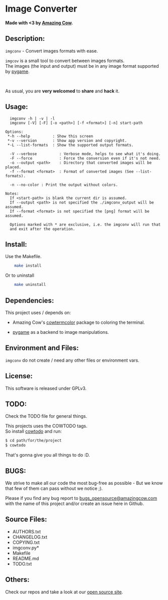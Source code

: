 # Image Converter

**Made with <3 by [Amazing Cow](http://www.amazingcow.com).**



<!-- ####################################################################### -->
<!-- ####################################################################### -->

## Description:

```imgconv``` - Convert images formats with ease.

```imgcov``` is a small tool to convert between images formats.    
The images (the input and output) must be in any image format supported by 
[pygame](http://www.pygame.org). 


<br>

As usual, you are **very welcomed** to **share** and **hack** it.



<!-- ####################################################################### -->
<!-- ####################################################################### -->

## Usage:

``` 
  imgconv -h | -v | -l
  imgconv [-V] [-F] [-o <path>] [-f <format>] [-n] start-path

Options:
 *-h --help          : Show this screen
 *-v --version       : Show app version and copyright.
 *-L --list-formats  : Show the supported output formats.

  -V --verbose          : Verbose mode, helps to see what it's doing.
  -F --force            : Force the conversion even if it's not need.
  -o --output <path>    : Directory that converted images will be placed.
  -f --format <format>  : Format of converted images (See --list-formats).

  -n --no-color : Print the output without colors.

Notes:
  If <start-path> is blank the current dir is assumed.
  If --output <path> is not specified the ./imgconv_output will be assumed.
  If --format <format> is not specified the [png] format will be assumed.

  Options marked with * are exclusive, i.e. the imgconv will run that
  and exit after the operation.
```


<!-- ####################################################################### -->
<!-- ####################################################################### -->

## Install:

Use the Makefile.

``` bash
    make install
```

Or to uninstall

``` bash
    make uninstall
```



<!-- ####################################################################### -->
<!-- ####################################################################### -->

## Dependencies:

This project uses / depends on:

* Amazing Cow's 
[cowtermcolor](http://www.github.com/AmazingCow-Libs/cowtermcolor_py)
package to coloring the terminal.

* [pygame](http://www.pygame.org) as a backend to image manipulations.



<!-- ####################################################################### -->
<!-- ####################################################################### -->

## Environment and Files: 

```imgconv``` do not create / need any other files or environment vars.



<!-- ####################################################################### -->
<!-- ####################################################################### -->

## License:

This software is released under GPLv3.



<!-- ####################################################################### -->
<!-- ####################################################################### -->

## TODO:

Check the TODO file for general things.

This projects uses the COWTODO tags.   
So install [cowtodo](http://www.github.com/AmazingCow-Tools/COWTODO) and run:

``` bash
$ cd path/for/the/project
$ cowtodo 
```

That's gonna give you all things to do :D.



<!-- ####################################################################### -->
<!-- ####################################################################### -->

## BUGS:

We strive to make all our code the most bug-free as possible - But we know 
that few of them can pass without we notice ;).

Please if you find any bug report to [bugs_opensource@amazingcow.com]() 
with the name of this project and/or create an issue here in Github.



<!-- ####################################################################### -->
<!-- ####################################################################### -->

## Source Files:

* AUTHORS.txt
* CHANGELOG.txt
* COPYING.txt
* imgconv.py*
* Makefile
* README.md
* TODO.txt



<!-- ####################################################################### -->
<!-- ####################################################################### -->

## Others:
Check our repos and take a look at our [open source site](http://opensource.amazingcow.com).
